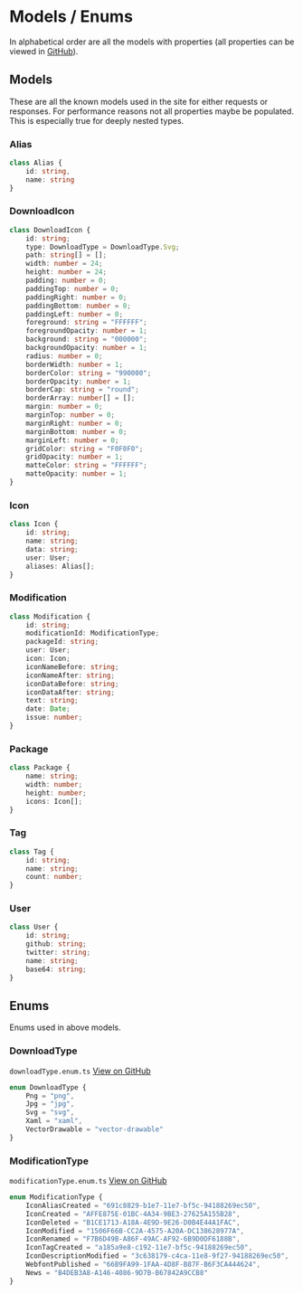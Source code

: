 # Models / Enums

In alphabetical order are all the models with properties (all properties can be viewed in [GitHub](https://github.com/Templarian/MaterialDesign-Site/tree/master/src/app/shared/models)).

## Models

These are all the known models used in the site for either requests or responses. For performance reasons not all properties maybe be populated. This is especially true for deeply nested types.

### Alias

```typescript
class Alias {
    id: string,
    name: string
}
```

### DownloadIcon

```typescript
class DownloadIcon {
    id: string;
    type: DownloadType = DownloadType.Svg;
    path: string[] = [];
    width: number = 24;
    height: number = 24;
    padding: number = 0;
    paddingTop: number = 0;
    paddingRight: number = 0;
    paddingBottom: number = 0;
    paddingLeft: number = 0;
    foreground: string = "FFFFFF";
    foregroundOpacity: number = 1;
    background: string = "000000";
    backgroundOpacity: number = 1;
    radius: number = 0;
    borderWidth: number = 1;
    borderColor: string = "990000";
    borderOpacity: number = 1;
    borderCap: string = "round";
    borderArray: number[] = [];
    margin: number = 0;
    marginTop: number = 0;
    marginRight: number = 0;
    marginBottom: number = 0;
    marginLeft: number = 0;
    gridColor: string = "F0F0F0";
    gridOpacity: number = 1;
    matteColor: string = "FFFFFF";
    matteOpacity: number = 1;
}
```

### Icon

```typescript
class Icon {
    id: string;
    name: string;
    data: string;
    user: User;
    aliases: Alias[];
}
```

### Modification

```typescript
class Modification {
    id: string;
    modificationId: ModificationType;
    packageId: string;
    user: User;
    icon: Icon;
    iconNameBefore: string;
    iconNameAfter: string;
    iconDataBefore: string;
    iconDataAfter: string;
    text: string;
    date: Date;
    issue: number;
}
```

### Package

```typescript
class Package {
    name: string;
    width: number;
    height: number;
    icons: Icon[];
}
```

### Tag

```typescript
class Tag {
    id: string;
    name: string;
    count: number;
}
```

### User

```typescript
class User {
    id: string;
    github: string;
    twitter: string;
    name: string;
    base64: string;
}
```

## Enums

Enums used in above models.

### DownloadType

`downloadType.enum.ts` [View on GitHub](https://github.com/Templarian/MaterialDesign-Site/blob/master/src/app/shared/enums/downloadType.enum.ts)

```typescript
enum DownloadType {
    Png = "png",
    Jpg = "jpg",
    Svg = "svg",
    Xaml = "xaml",
    VectorDrawable = "vector-drawable"
}
```

### ModificationType

`modificationType.enum.ts` [View on GitHub](https://github.com/Templarian/MaterialDesign-Site/blob/master/src/app/shared/enums/modificationType.enum.ts)

```typescript
enum ModificationType {
    IconAliasCreated = "691c8829-b1e7-11e7-bf5c-94188269ec50",
    IconCreated = "AFFE875E-01BC-4A34-9BE3-27625A155B28",
    IconDeleted = "B1CE1713-A18A-4E9D-9E26-D0B4E44A1FAC",
    IconModified = "1506F66B-CC2A-4575-A20A-DC138628977A",
    IconRenamed = "F7B6D49B-A86F-49AC-AF92-6B9D0DF6188B",
    IconTagCreated = "a185a9e8-c192-11e7-bf5c-94188269ec50",
    IconDescriptionModified = "3c638179-c4ca-11e8-9f27-94188269ec50",
    WebfontPublished = "66B9FA99-1FAA-4D8F-B87F-B6F3CA444624",
    News = "B4DEB3A8-A146-4086-9D7B-B67842A9CCB8"
}
```